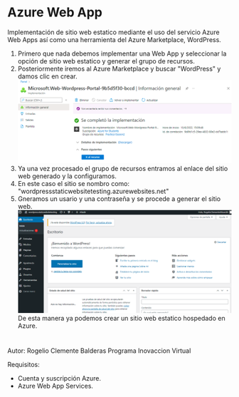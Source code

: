 # Azure Web App

Implementación de sitio web estatico mediante el uso del servicio Azure Web Apps así como una herramienta del Azure Marketplace, WordPress.

1. Primero que nada debemos implementar una Web App y seleccionar la opción de sitio web estatico y generar el grupo de recursos.
2. Posteriormente iremos al Azure Marketplace y buscar "WordPress" y damos clic en crear.
![imagen](ss1.png)
3. Ya una vez procesado el grupo de recursos entramos al enlace del sitio web generado y la configuramos.
4. En este caso el sitio se nombro como: "wordpressstaticwebsitetesting.azurewebsites.net"
5. Gneramos un usario y una contraseña y se procede a generar el sitio web.
![imagen](ss2.png)
De esta manera ya podemos crear un sitio web estatico hospedado en Azure.

#
Autor: Rogelio Clemente Balderas
Programa Inovaccion Virtual 

Requisitos: 
- Cuenta y suscripción Azure.
- Azure Web App Services.
#

